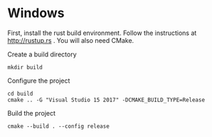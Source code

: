 # Windows

First, install the rust build environment. Follow the instructions at
http://rustup.rs . You will also need CMake.

Create a build directory

    mkdir build

Configure the project

    cd build
    cmake .. -G "Visual Studio 15 2017" -DCMAKE_BUILD_TYPE=Release

Build the project

    cmake --build . --config release
